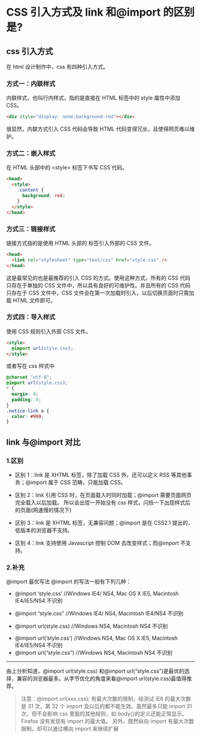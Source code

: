 <!--
 * @Author: kingford
 * @Date: 2021-04-23 08:50:56
 * @LastEditTime: 2021-04-24 11:30:10
-->

# CSS 引入方式及 link 和@import 的区别是?

## css 引入方式

在 html 设计制作中，css 有四种引入方式。

### 方式一：内联样式

内联样式，也叫行内样式，指的是直接在 HTML 标签中的 style 属性中添加 CSS。

```html
<div style="display: none;background:red"></div>
```

很显然，内联方式引入 CSS 代码会导致 HTML 代码变得冗长，且使得网页难以维护。

### 方式二：嵌入样式

在 HTML 头部中的 \<style> 标签下书写 CSS 代码。

```html
<head>
  <style>
    .content {
      background: red;
    }
  </style>
</head>
```

### 方式三：链接样式

链接方式指的是使用 HTML 头部的 标签引入外部的 CSS 文件。

```html
<head>
  <link rel="stylesheet" type="text/css" href="style.css" />
</head>
```

这是最常见的也是最推荐的引入 CSS 的方式。使用这种方式，所有的 CSS 代码只存在于单独的 CSS 文件中，所以具有良好的可维护性。并且所有的 CSS 代码只存在于 CSS 文件中，CSS 文件会在第一次加载时引入，以后切换页面时只需加载 HTML 文件即可。

### 方式四：导入样式

使用 CSS 规则引入外部 CSS 文件。

```html
<style>
  @import url(style.css);
</style>
```

或者写在 css 样式中

```css
@charset "utf-8";
@import url(style.css);
* {
  margin: 0;
  padding: 0;
}
.notice-link a {
  color: #999;
}
```

## link 与@import 对比

### 1.区别

- 区别 1：link 是 XHTML 标签，除了加载 CSS 外，还可以定义 RSS 等其他事务；@import 属于 CSS 范畴，只能加载 CSS。

- 区别 2：link 引用 CSS 时，在页面载入时同时加载；@import 需要页面网页完全载入以后加载。
  所以会出现一开始没有 css 样式，闪烁一下出现样式后的页面(网速慢的情况下)

- 区别 3：link 是 XHTML 标签，无兼容问题；@import 是在 CSS2.1 提出的，低版本的浏览器不支持。

- 区别 4：link 支持使用 Javascript 控制 DOM 去改变样式；而@import 不支持。

### 2.补充

@import 最优写法
@import 的写法一般有下列几种：

- @import ‘style.css’ //Windows IE4/ NS4, Mac OS X IE5, Macintosh IE4/IE5/NS4 不识别

- @import “style.css” //Windows IE4/ NS4, Macintosh IE4/NS4 不识别

* @import url(style.css) //Windows NS4, Macintosh NS4 不识别

- @import url(‘style.css’) //Windows NS4, Mac OS X IE5, Macintosh IE4/IE5/NS4 不识别
- @import url(“style.css”) //Windows NS4, Macintosh NS4 不识别

---

由上分析知道，@import url(style.css) 和@import url(“style.css”)是最优的选择，兼容的浏览器最多。从字节优化的角度来看@import url(style.css)最值得推荐。

> 注意：@import url(xxx.css); 有最大次数的限制，经测试 IE6 的最大次数是 31 次，第 32 个 import 及以后的都不能生效。虽然最多只能 import 31 次，但不会影响 css 里面的其他规则，如 body{}的定义还能正常显示。 Firefox 没有发现有 import 的最大值。 另外，既然纵向 import 有最大次数限制，却可以通过横向 import 来继续扩展
